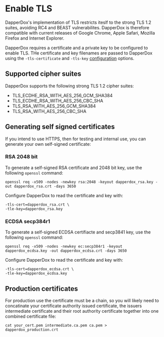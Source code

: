 # Enable TLS

DapperDox's implementation of TLS restricts iteslf to the strong TLS 1.2 suites, avoiding
RC4 and BEAST vulnerabilites. DapperDox is therefore compatible with current releases of
Google Chrome, Apple Safari, Mozilla Firefox and Internet Explorer.

DapperDox requires a certificate and a private key to be configured to enable TLS. THe
certificate and key filenames are passed to DapperDox using the `-tls-certificate` and
`-tls-key` [configuration](/docs/configuration/guide) options.



## Supported cipher suites

DapperDox supports the following strong TLS 1.2 cipher suites:

- TLS_ECDHE_RSA_WITH_AES_256_GCM_SHA384
- TLS_ECDHE_RSA_WITH_AES_256_CBC_SHA
- TLS_RSA_WITH_AES_256_GCM_SHA384
- TLS_RSA_WITH_AES_256_CBC_SHA

## Generating self signed certificates

If you intend to use HTTPS, then for testing and internal use, you can generate your own
self-signed certificate:

### RSA 2048 bit

To generate a self-signed RSA certificate and 2048 bit key, use the following `openssl` command:

```
openssl req -x509 -nodes -newkey rsa:2048 -keyout dapperdox_rsa.key -out dapperdox_rsa.crt -days 3650
```

Configure DapperDox to read the certificate and key with:

```
-tls-cert=dapperdox_rsa.crt \
-tle-key=dapperdox_rsa.key
```


### ECDSA secp384r1

To generate a self-signed ECDSA certifiacte and secp3841 key, use the following `openssl` command:

```
openssl req -x509 -nodes -newkey ec:secp384r1 -keyout dapperdox_ecdsa.key -out dapperdox_ecdsa.crt -days 3650
```

Configure DapperDox to read the certificate and key with:

```
-tls-cert=dapperdox_ecdsa.crt \
-tle-key=dapperdox_ecdsa.key
```


## Production certificates

For production use the certificate must be a chain, so you will likely need to 
concatinate your certificate authority issued certificate, the issuers intermediate
certificate and their root authority certificate together into one combined certificate file:

```
cat your_cert.pem intermediate.ca.pem ca.pem > dapperdox_production.crt
```
